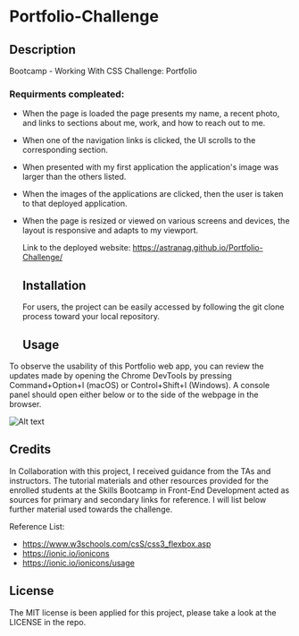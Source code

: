 # Portfolio-Challenge

## Description 

Bootcamp - Working With CSS Challenge: Portfolio

### Requirments compleated:
* When the page is loaded the page presents my name, a recent photo, and links to sections about me, work, 
  and how to reach out to me.
* When one of the navigation links is clicked, the UI scrolls to the corresponding section.
* When presented with my first application the application's image was larger than the others listed.
* When the images of the applications are clicked, then the user is taken to that deployed application.
* When the page is resized or viewed on various screens and devices, the layout is responsive and adapts to my viewport.


   Link to the deployed website: https://astranag.github.io/Portfolio-Challenge/


  ## Installation

  For users, the project can be easily accessed by following the git clone process toward your local repository.

  ## Usage

To observe the usability of this Portfolio web app, you can review the updates made by opening the Chrome DevTools by pressing Command+Option+I (macOS) or Control+Shift+I (Windows). A console panel should open either below or to the side of the webpage in the browser. 

![Alt text](images/astranag.github.io_Portfolio-Challenge_.png)

## Credits

In Collaboration with this project, I received guidance from the TAs and instructors. The tutorial materials and other resources provided for the enrolled students at the Skills Bootcamp in Front-End Development acted as sources for primary and secondary links for reference. I will list below further material used towards the challenge. 

Reference List:
* https://www.w3schools.com/csS/css3_flexbox.asp
* https://ionic.io/ionicons
* https://ionic.io/ionicons/usage

## License

The MIT license is been applied for this project, please take a look at the LICENSE in the repo.
